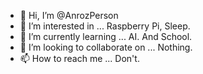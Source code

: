 - 👋 Hi, I’m @AnrozPerson
- 👀 I’m interested in ... Raspberry Pi, Sleep.
- 🌱 I’m currently learning ... AI. And School.
- 💞️ I’m looking to collaborate on ... Nothing.
- 📫 How to reach me ... Don't. 

<!---
AnrozPerson/AnrozPerson is a ✨ special ✨ repository because its `README.md` (this file) appears on your GitHub profile.
You can click the Preview link to take a look at your changes.
--->
